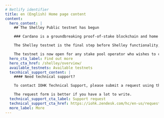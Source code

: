 ```yaml
---
# Netlify identifier
title: en (English) Home page content
content:
  hero_content: |
    ## The Shelley Public testnet has begun

    ### Cardano is a groundbreaking proof-of-stake blockchain and home to the ada cryptocurrency. The Cardano testnets are at the bleeding edge of the network's development, using the power of our community to iterate and improve.

    The Shelley testnet is the final step before Shelley functionality, including stake pools, stake delegation, and decentralization, is rolled out to the Cardano mainnet.

    The testnet is now open for any stake pool operator who wishes to come on board, as we continue the journey to deploying Shelley on the Cardano mainnet.
  hero_cta_label: Find out more
  hero_cta_href: /shelley/overview/
  available_testnets: Available testnets
  tecnhical_support_content: |
    #### Need technical support?

    To contact IOHK Technical Support, please submit a request using the Submit a request form. You can also click on the Support button at the bottom right of your screen.

    The request form is better if you have a lot to write.
  technical_support_cta_label: Support request
  technical_support_cta_href: https://iohk.zendesk.com/hc/en-us/requests/new/
  more_label: More
---
```

